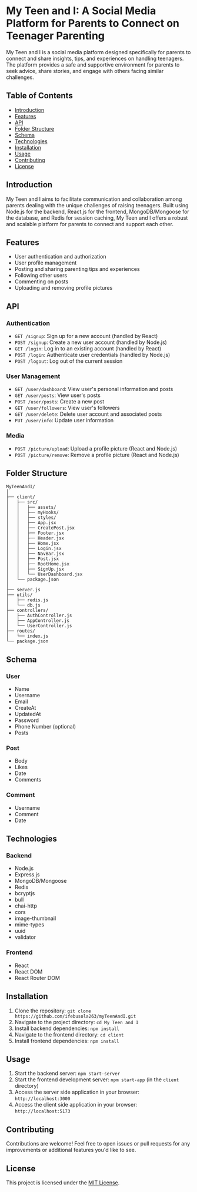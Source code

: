 # My Teen and I: A Social Media Platform for Parents to Connect on Teenager Parenting

My Teen and I is a social media platform designed specifically for parents to connect and share insights, tips, and experiences on handling teenagers. The platform provides a safe and supportive environment for parents to seek advice, share stories, and engage with others facing similar challenges.

## Table of Contents
- [Introduction](#introduction)
- [Features](#features)
- [API](#api)
- [Folder Structure](#folder-structure)
- [Schema](#schema)
- [Technologies](#technologies)
- [Installation](#installation)
- [Usage](#usage)
- [Contributing](#contributing)
- [License](#license)

## Introduction

My Teen and I aims to facilitate communication and collaboration among parents dealing with the unique challenges of raising teenagers. Built using Node.js for the backend, React.js for the frontend, MongoDB/Mongoose for the database, and Redis for session caching, My Teen and I offers a robust and scalable platform for parents to connect and support each other.

## Features

- User authentication and authorization
- User profile management
- Posting and sharing parenting tips and experiences
- Following other users
- Commenting on posts
- Uploading and removing profile pictures

## API

### Authentication
- `GET /signup`: Sign up for a new account (handled by React)
- `POST /signup`: Create a new user account (handled by Node.js)
- `GET /login`: Log in to an existing account (handled by React)
- `POST /login`: Authenticate user credentials (handled by Node.js)
- `POST /logout`: Log out of the current session

### User Management
- `GET /user/dashboard`: View user's personal information and posts
- `GET /user/posts`: View user's posts
- `POST /user/posts`: Create a new post
- `GET /user/followers`: View user's followers
- `GET /user/delete`: Delete user account and associated posts
- `PUT /user/info`: Update user information

### Media
- `POST /picture/upload`: Upload a profile picture (React and Node.js)
- `POST /picture/remove`: Remove a profile picture (React and Node.js)

## Folder Structure
```
MyTeenAndI/
│
├── client/
│   ├── src/
│   │   ├── assets/
│   │   ├── myHooks/
│   │   ├── styles/
│   │   ├── App.jsx
│   │   ├── CreatePost.jsx
│   │   ├── Footer.jsx
│   │   ├── Header.jsx
│   │   ├── Home.jsx
│   │   ├── Login.jsx
│   │   ├── NavBar.jsx
│   │   ├── Post.jsx
│   │   ├── RootHome.jsx
│   │   ├── SignUp.jsx
│   │   └── UserDashboard.jsx
│   └── package.json
│
├── server.js
├── utils/
│   ├── redis.js
│   └── db.js
├── controllers/
│   ├── AuthController.js
│   ├── AppController.js
│   └── UserController.js
├── routes/
│   └── index.js
└── package.json
```


## Schema

### User
- Name
- Username
- Email
- CreateAt
- UpdatedAt
- Password
- Phone Number (optional)
- Posts

### Post
- Body
- Likes
- Date
- Comments

### Comment
- Username
- Comment
- Date

## Technologies

### Backend
- Node.js
- Express.js
- MongoDB/Mongoose
- Redis
- bcryptjs
- bull
- chai-http
- cors
- image-thumbnail
- mime-types
- uuid
- validator

### Frontend
- React
- React DOM
- React Router DOM

## Installation

1. Clone the repository: `git clone https://github.com/ifebusola263/myTeenAndI.git`
2. Navigate to the project directory: `cd My Teen and I`
3. Install backend dependencies: `npm install`
4. Navigate to the frontend directory: `cd client`
5. Install frontend dependencies: `npm install`

## Usage

1. Start the backend server: `npm start-server`
2. Start the frontend development server: `npm start-app` (in the `client` directory)
3. Access the server side application in your browser: `http://localhost:3000`
4. Access the client side application in your browser: `http://localhost:5173`

## Contributing

Contributions are welcome! Feel free to open issues or pull requests for any improvements or additional features you'd like to see.

## License

This project is licensed under the [MIT License](LICENSE).